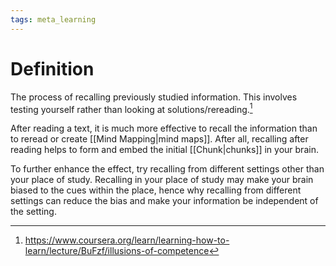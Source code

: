 ```yaml
---
tags: meta_learning
---
```


# Definition

The process of recalling previously studied information. This involves testing yourself rather than looking at solutions/rereading.[^1]

After reading a text, it is much more effective to recall the information than to reread or create [[Mind Mapping|mind maps]]. After all, recalling after reading helps to form and embed the initial [[Chunk|chunks]] in your brain.

To further enhance the effect, try recalling from different settings other than your place of study. Recalling in your place of study may make your brain biased to the cues within the place, hence why recalling from different settings can reduce the bias and make your information be independent of the setting.

[^1]: https://www.coursera.org/learn/learning-how-to-learn/lecture/BuFzf/illusions-of-competence